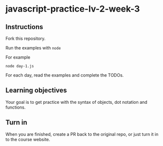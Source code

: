 # javascript-practice-lv-2-week-3

## Instructions

Fork this repository.

Run the examples with `node`

For example

    node day-1.js

For each day, read the examples and complete the TODOs.

## Learning objectives

Your goal is to get practice with the syntax of objects, dot notation and functions.

## Turn in

When you are finished, create a PR back to the original repo, or just turn it in to the course website.